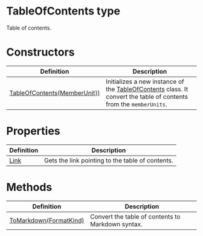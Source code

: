 <a name='T-Vsxmd-TableOfContents'></a>
# TableOfContents type

Table of contents.

# Constructors

| Definition | Description |
|-|-|
| [TableOfContents(MemberUnit})](/Vsxmd.TableOfContents.md/#M-Vsxmd-TableOfContents-#ctor-System-Linq-IOrderedEnumerable{Vsxmd-Units-MemberUnit}-) | Initializes a new instance of the [TableOfContents](/Vsxmd.TableOfContents.md/#T-Vsxmd-TableOfContents) class.  It convert the table of contents from the `memberUnits`. |

# Properties

| Definition | Description |
|-|-|
| [Link](/Vsxmd.TableOfContents.md/#P-Vsxmd-TableOfContents-Link) | Gets the link pointing to the table of contents. |

# Methods

| Definition | Description |
|-|-|
| [ToMarkdown(FormatKind)](/Vsxmd.TableOfContents.md/#M-Vsxmd-TableOfContents-ToMarkdown-Vsxmd-Units-FormatKind-) | Convert the table of contents to Markdown syntax. |
